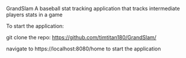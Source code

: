 GrandSlam
A baseball stat tracking application that tracks intermediate players stats in a game

To start the application:

git clone the repo: https://github.com/timtitan180/GrandSlam/

navigate to https://localhost:8080/home to start the application

